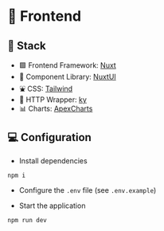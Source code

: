 # 💅 Frontend

## 🤘 Stack

- 🟩 Frontend Framework: [Nuxt](https://nuxt.com/)
- 🍱 Component Library: [NuxtUI](https://ui.nuxt.com/)
- ⛲️ CSS: [Tailwind](https://tailwindcss.com/)
- 🛜 HTTP Wrapper: [ky](https://github.com/sindresorhus/ky)
- 📊 Charts: [ApexCharts](https://apexcharts.com/)

## 💻 Configuration

- Install dependencies

```
npm i
```

- Configure the `.env` file (see `.env.example`)

- Start the application

```
npm run dev
```
